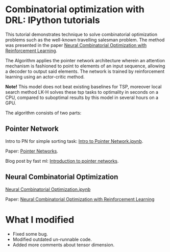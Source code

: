 # Combinatorial optimization with DRL: IPython tutorials
This tutorial demonstrates technique to solve combinatorial optimization problems such as the well-known travelling salesman problem. The method was presented in the paper [Neural Combinatorial Optimization with Reinforcement Learning](https://arxiv.org/abs/1611.09940).

The Algorithm applies the pointer network architecture wherein an attention mechanism is fashioned to point to elements of an input sequence, allowing a decoder to output said elements. The network is trained by reinforcement learning using an actor-critic method. 

**Note!** This model does not beat existing baselines for TSP, moreover local search method LK-H solves these tsp tasks to optimality in seconds on a CPU, compared to suboptimal results by this model in several hours on a GPU. 

The algorithm consists of two parts:

## Pointer Network

Intro to PN for simple sorting task: [Intro to Pointer Network.ipynb](https://github.com/higgsfield/np-hard-deep-reinforcement-learning/blob/master/Intro%20to%20Pointer%20Network.ipynb).

Paper: [Pointer Networks](https://arxiv.org/abs/1506.03134).

Blog post by fast ml: [Introduction to pointer networks](http://fastml.com/introduction-to-pointer-networks/).

## Neural Combinatorial Optimization

[Neural Combinatorial Optimization.ipynb](https://github.com/higgsfield/np-hard-deep-reinforcement-learning/blob/master/Neural%20Combinatorial%20Optimization.ipynb) 

Paper: [Neural Combinatorial Optimization with Reinforcement Learning](https://arxiv.org/abs/1611.09940)

# What I modified

* Fixed some bug.
* Modified outdated un-runnable code.
* Added more comments about tensor dimension.